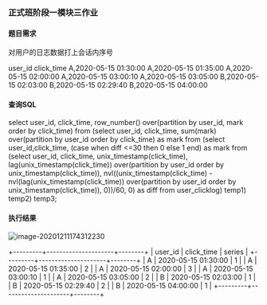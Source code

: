 ### 正式班阶段一模块三作业

#### 题目需求

对用户的日志数据打上会话内序号

user_id click_time
A,2020-05-15 01:30:00
A,2020-05-15 01:35:00
A,2020-05-15 02:00:00
A,2020-05-15 03:00:10
A,2020-05-15 03:05:00
B,2020-05-15 02:03:00
B,2020-05-15 02:29:40
B,2020-05-15 04:00:00

#### 查询SQL

select user_id,
	click_time,
	row_number() over(partition by user_id, mark order by click_time)
from 
	(select user_id,
		click_time,
		sum(mark) over(partition by user_id order by click_time) as mark
	from
		(select user_id,click_time,
			(case when diff <=30 then 0 else 1 end) as mark
		from (select user_id,
					click_time,
					unix_timestamp(click_time),
					lag(unix_timestamp(click_time)) over(partition by user_id order by unix_timestamp(click_time)),
					nvl((unix_timestamp(click_time) - nvl(lag(unix_timestamp(click_time)) over(partition by user_id order by unix_timestamp(click_time)), 0))/60, 0) as diff
				from user_clicklog) temp1) temp2) temp3;

#### 执行结果

![image-20201211174312230](C:\Users\Administrator\AppData\Roaming\Typora\typora-user-images\image-20201211174312230.png)

+---------+---------------------+--------+
| user_id | click_time          | series |
+---------+---------------------+--------+
| A       | 2020-05-15 01:30:00 | 1      |
| A       | 2020-05-15 01:35:00 | 2      |
| A       | 2020-05-15 02:00:00 | 3      |
| A       | 2020-05-15 03:00:10 | 1      |
| A       | 2020-05-15 03:05:00 | 2      |
| B       | 2020-05-15 02:03:00 | 1      |
| B       | 2020-05-15 02:29:40 | 2      |
| B       | 2020-05-15 04:00:00 | 1      |
+---------+---------------------+--------+

